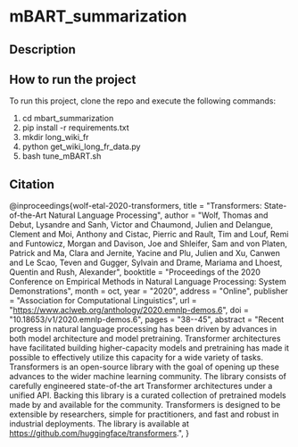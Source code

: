 # mBART_summarization

## Description




## How to run the project

To run this project, clone the repo and execute the following commands: 
1) cd mbart_summarization
2) pip install -r requirements.txt
3) mkdir long_wiki_fr 
4) python get_wiki_long_fr_data.py 
5) bash tune_mBART.sh


## Citation

@inproceedings{wolf-etal-2020-transformers,
    title = "Transformers: State-of-the-Art Natural Language Processing",
    author = "Wolf, Thomas  and
      Debut, Lysandre  and
      Sanh, Victor  and
      Chaumond, Julien  and
      Delangue, Clement  and
      Moi, Anthony  and
      Cistac, Pierric  and
      Rault, Tim  and
      Louf, Remi  and
      Funtowicz, Morgan  and
      Davison, Joe  and
      Shleifer, Sam  and
      von Platen, Patrick  and
      Ma, Clara  and
      Jernite, Yacine  and
      Plu, Julien  and
      Xu, Canwen  and
      Le Scao, Teven  and
      Gugger, Sylvain  and
      Drame, Mariama  and
      Lhoest, Quentin  and
      Rush, Alexander",
    booktitle = "Proceedings of the 2020 Conference on Empirical Methods in Natural Language Processing: System Demonstrations",
    month = oct,
    year = "2020",
    address = "Online",
    publisher = "Association for Computational Linguistics",
    url = "https://www.aclweb.org/anthology/2020.emnlp-demos.6",
    doi = "10.18653/v1/2020.emnlp-demos.6",
    pages = "38--45",
    abstract = "Recent progress in natural language processing has been driven by advances in both model architecture and model pretraining. Transformer architectures have facilitated building higher-capacity models and pretraining has made it possible to effectively utilize this capacity for a wide variety of tasks. Transformers is an open-source library with the goal of opening up these advances to the wider machine learning community. The library consists of carefully engineered state-of-the art Transformer architectures under a unified API. Backing this library is a curated collection of pretrained models made by and available for the community. Transformers is designed to be extensible by researchers, simple for practitioners, and fast and robust in industrial deployments. The library is available at https://github.com/huggingface/transformers.",
}
